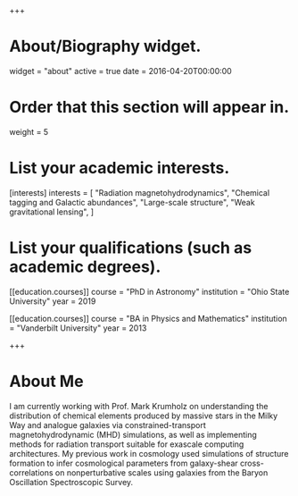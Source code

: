 +++
# About/Biography widget.
widget = "about"
active = true
date = 2016-04-20T00:00:00

# Order that this section will appear in.
weight = 5

# List your academic interests.
[interests]
  interests = [
    "Radiation magnetohydrodynamics",
    "Chemical tagging and Galactic abundances",
    "Large-scale structure",
    "Weak gravitational lensing",
  ]

# List your qualifications (such as academic degrees).
[[education.courses]]
  course = "PhD in Astronomy"
  institution = "Ohio State University"
  year = 2019

[[education.courses]]
  course = "BA in Physics and Mathematics"
  institution = "Vanderbilt University"
  year = 2013
 
+++

# About Me

I am currently working with Prof. Mark Krumholz on understanding the distribution of chemical elements produced by massive stars in the Milky Way and analogue galaxies via constrained-transport magnetohydrodynamic (MHD) simulations, as well as implementing methods for radiation transport suitable for exascale computing architectures.  My previous work in cosmology used simulations of structure formation to infer cosmological parameters from galaxy-shear cross-correlations on nonperturbative scales using galaxies from the Baryon Oscillation Spectroscopic Survey.